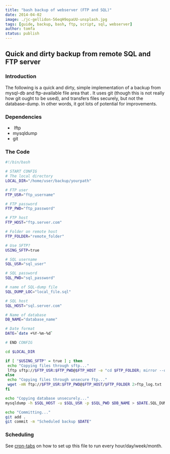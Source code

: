 ```yaml
---
title: "bash backup of webserver (FTP and SQL)"
date: 2014-04-02
image: ./jc-gellidon-56eqH9opaUU-unsplash.jpg
tags: [guide, backup, bash, ftp, script, sql, webserver]
author: tomfa
status: publish
---
```


Quick and dirty backup from remote SQL and FTP server
-----------------------------------------------------

### Introduction

The following is a quick and dirty, simple implementation of a backup from mysql-db and ftp-available file area that . It uses git (though this is not really how git ought to be used), and transfers files securely, but not the database-dump. In other words, it got lots of potential for improvements.

### Dependencies

*    lftp
*   mysqldump
*   git

### The Code

```bash
#!/bin/bash

# START CONFIG
# The local directory  
LOCAL_DIR="/home/user/backup/yourpath"

# FTP user
FTP_USR="ftp_username"                

# FTP password
FTP_PWD="ftp_password"                

# FTP host
FTP_HOST="ftp.server.com"             

# Folder on remote host
FTP_FOLDER="remote_folder"            

# Use SFTP?
USING_SFTP=true                       

# SQL username
SQL_USR="sql_user"                    

# SQL password
SQL_PWD="sql_password"                

# name of SQL-dump file
SQL_DUMP_LOC="local_file.sql"         

# SQL host
SQL_HOST="sql.server.com"             

# Name of database
DB_NAME="database_name"               

# Date format
DATE=`date +%Y-%m-%d`                 

# END CONFIG

cd $LOCAL_DIR

if [ "$USING_SFTP" = true ] ; then
 echo "Copying files through sftp..."
 lftp sftp://$FTP_USR:$FTP_PWD@$FTP_HOST -e "cd $FTP_FOLDER; mirror --only-newer; quit"2>ftp_log.txt
else
 echo "Copying files through unsecure ftp..."
 wget -mN ftp://$FTP_USR:$FTP_PWD@$FTP_HOST/$FTP_FOLDER 2>ftp_log.txt
fi

echo "Copying database unsecurely..."
mysqldump -h $SQL_HOST -u $SQL_USR -p $SQL_PWD $DB_NAME > $DATE.SQL_DUMP_LOC

echo "Committing..."
git add .
git commit -m "Scheduled backup $DATE"

```

### Scheduling

See [cron-tabs](http://notes.webutvikling.org/cron-tabs/ "Cron tabs: create and delete") on how to set up this file to run every hour/day/week/month.
